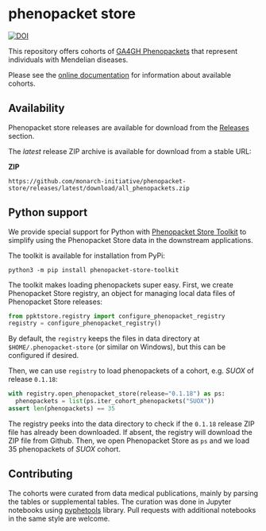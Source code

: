 # phenopacket store

[![DOI](https://zenodo.org/badge/580002593.svg)](https://zenodo.org/doi/10.5281/zenodo.13168726)


This repository offers cohorts of [GA4GH Phenopackets](https://phenopacket-schema.readthedocs.io/en/latest/) that
represent individuals with Mendelian diseases.

Please see the [online documentation](https://monarch-initiative.github.io/phenopacket-store) for information about available cohorts.

## Availability

Phenopacket store releases are available for download from the 
[Releases](https://github.com/monarch-initiative/phenopacket-store/releases) section.

The *latest* release ZIP archive is available for download from a stable URL:

**ZIP**
```
https://github.com/monarch-initiative/phenopacket-store/releases/latest/download/all_phenopackets.zip
```

## Python support

We provide special support for Python with [Phenopacket Store Toolkit](https://github.com/monarch-initiative/phenopacket-store-toolkit)
to simplify using the Phenopacket Store data in the downstream applications.

The toolkit is available for installation from PyPi:

```shell
python3 -m pip install phenopacket-store-toolkit
```

The toolkit makes loading phenopackets super easy.
First, we create Phenopacket Store registry, an object for managing local data files
of Phenopacket Store releases:

```python
from ppktstore.registry import configure_phenopacket_registry
registry = configure_phenopacket_registry()
```

By default, the `registry` keeps the files in data directory at `$HOME/.phenopacket-store` (or similar on Windows), but this can be configured if desired.

Then, we can use `registry` to load phenopackets of a cohort, e.g. *SUOX* of release `0.1.18`:

```python
with registry.open_phenopacket_store(release="0.1.18") as ps:
  phenopackets = list(ps.iter_cohort_phenopackets("SUOX"))
assert len(phenopackets) == 35
```

The registry peeks into the data directory to check if the `0.1.18` release ZIP file has already been downloaded.
If absent, the registry will download the ZIP file from Github. Then, we open Phenopacket Store as `ps` and we load 35 phenopackets of *SUOX* cohort.


## Contributing

The cohorts were curated from data medical publications, mainly by parsing the tables or supplemental tables. 
The curation was done in Jupyter notebooks using [pyphetools](https://pypi.org/project/pyphetools/) library. 
Pull requests with additional notebooks in the same style are welcome.

